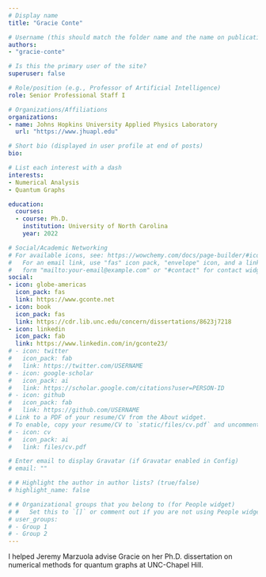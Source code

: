 ```yaml
---
# Display name
title: "Gracie Conte"

# Username (this should match the folder name and the name on publications)
authors:
- "gracie-conte"

# Is this the primary user of the site?
superuser: false

# Role/position (e.g., Professor of Artificial Intelligence)
role: Senior Professional Staff I

# Organizations/Affiliations
organizations:
- name: Johns Hopkins University Applied Physics Laboratory
  url: "https://www.jhuapl.edu"

# Short bio (displayed in user profile at end of posts)
bio: 

# List each interest with a dash
interests:
- Numerical Analysis
- Quantum Graphs

education:
  courses:
  - course: Ph.D.
    institution: University of North Carolina
    year: 2022

# Social/Academic Networking
# For available icons, see: https://wowchemy.com/docs/page-builder/#icons
#   For an email link, use "fas" icon pack, "envelope" icon, and a link in the
#   form "mailto:your-email@example.com" or "#contact" for contact widget.
social:
- icon: globe-americas
  icon_pack: fas
  link: https://www.gconte.net
- icon: book
  icon_pack: fas
  link: https://cdr.lib.unc.edu/concern/dissertations/8623j7218
- icon: linkedin
  icon_pack: fab
  link: https://www.linkedin.com/in/gconte23/
# - icon: twitter
#   icon_pack: fab
#   link: https://twitter.com/USERNAME
# - icon: google-scholar
#   icon_pack: ai
#   link: https://scholar.google.com/citations?user=PERSON-ID
# - icon: github
#   icon_pack: fab
#   link: https://github.com/USERNAME
# Link to a PDF of your resume/CV from the About widget.
# To enable, copy your resume/CV to `static/files/cv.pdf` and uncomment the lines below.
# - icon: cv
#   icon_pack: ai
#   link: files/cv.pdf

# Enter email to display Gravatar (if Gravatar enabled in Config)
# email: ""

# # Highlight the author in author lists? (true/false)
# highlight_name: false

# # Organizational groups that you belong to (for People widget)
# #   Set this to `[]` or comment out if you are not using People widget.
# user_groups:
# - Group 1
# - Group 2
---
```


I helped Jeremy Marzuola advise Gracie on her Ph.D. dissertation on numerical methods for quantum graphs at UNC-Chapel Hill.